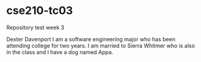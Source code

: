 # cse210-tc03
Repository test week 3

Dexter Davenport
I am a software engineering major who has been attending college for two years.
I am married to Sierra Whitmer who is also in the class and I have a dog named 
Appa.